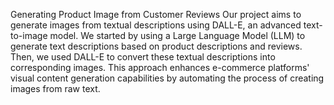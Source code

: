 Generating Product Image from Customer Reviews
Our project aims to generate images from textual descriptions using DALL-E, an advanced text-to-image model. We started by using a Large Language Model (LLM) to generate text descriptions based on product descriptions and reviews. Then, we used DALL-E to convert these textual descriptions into corresponding images. This approach enhances e-commerce platforms' visual content generation capabilities by automating the process of creating images from raw text.
